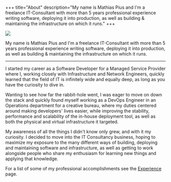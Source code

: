 +++
title="About"
description="My name is Mathias Pius and I'm a freelance IT-Consultant with more than 5 years professional experience writing software, deploying it into production, as well as building & maintaining the infrastructure on which it runs."
+++

<img src="/mathias-circle.png" style="max-width: 380px;" />

My name is Mathias Pius and I'm a freelance IT-Consultant with more than 5 years professional experience writing software, deploying it into production, as well as building & maintaining the infrastructure on which it runs.

--- 

I started my career as a Software Developer for a Managed Service Provider where I, working closely with Infrastructure and Network Engineers, quickly learned that the field of IT is infinitely wide and equally deep, as long as you have the curiosity to dive in.

Wanting to see how far the rabbit-hole went, I was eager to move on down the stack and quickly found myself working as a DevOps Engineer in an Operations department for a creative bureau, where my duties centered around making developers' lives easier, while improving the stability, performance and scalability of the in-house deployment tool, as well as both the physical and virtual infrastructure it targeted.

My awareness of all the things I didn't know only grew, and with it my curiosity. I decided to move into the IT Consultancy business, hoping to maximize my exposure to the many different ways of building, deploying and maintaining software and infrastructure, as well as getting to work alongside people who share my enthusiasm for learning new things and applying that knowledge.

For a list of some of my professional accomplishments see the [Experience](@/experience.md) page.